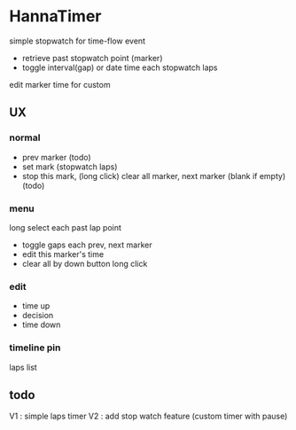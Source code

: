 # HannaTimer

simple stopwatch for time-flow event

- retrieve past stopwatch point (marker)
- toggle interval(gap) or date time each stopwatch laps

edit marker time for custom 

## UX
 
### normal

- prev marker (todo)
- set mark (stopwatch laps)
- stop this mark, (long click) clear all marker, next marker (blank if empty) (todo)

### menu

long select each past lap point

- toggle gaps each prev, next marker
- edit this marker's time
- clear all by down button long click

### edit

- time up
- decision
- time down

### timeline pin

laps list


## todo

V1 : simple laps timer
V2 : add stop watch feature (custom timer with pause)